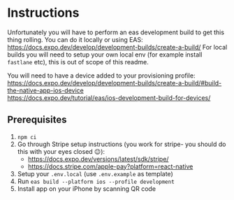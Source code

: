 # Instructions

Unfortunately you will have to perform an eas development build to get this thing rolling. You can do it locally or using EAS:
https://docs.expo.dev/develop/development-builds/create-a-build/
For local builds you will need to setup your own local env (for example install `fastlane` etc), this is out of scope of this readme.  

You will need to have a device added to your provisioning profile:  
https://docs.expo.dev/develop/development-builds/create-a-build/#build-the-native-app-ios-device  
https://docs.expo.dev/tutorial/eas/ios-development-build-for-devices/

## Prerequisites

1. `npm ci`
2. Go through Stripe setup instructions (you work for stripe- you should do this with your eyes closed :wink:):  
   - https://docs.expo.dev/versions/latest/sdk/stripe/  
   - https://docs.stripe.com/apple-pay?platform=react-native
3. Setup your `.env.local` (use `.env.example` as template)
4. Run `eas build --platform ios --profile development`
5. Install app on your iPhone by scanning QR code
